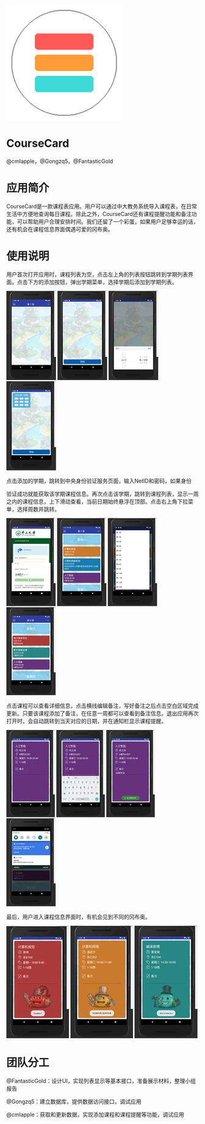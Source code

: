 



![img](assets/clip_image002.png) 



# **CourseCard**

@cmlapple，@Gongzq5，@FantasticGold



# 应用简介

CourseCard是一款课程表应用。用户可以通过中大教务系统导入课程表，在日常生活中方便地查询每日课程。除此之外，CourseCard还有课程提醒功能和备注功能，可以帮助用户合理安排时间。我们还留了一个彩蛋，如果用户足够幸运的话，还有机会在课程信息界面偶遇可爱的冈布奥。

 

# 使用说明

用户首次打开应用时，课程列表为空，点击左上角的列表按钮跳转到学期列表界面。点击下方的添加按钮，弹出学期菜单，选择学期后添加到学期列表。

![img](assets/clip_image004.jpg) ![img](assets/clip_image006.jpg) ![img](assets/clip_image008.jpg) ![img](assets/clip_image010.jpg)

点击添加的学期，跳转到中央身份验证服务页面，输入NetID和密码，如果身份



验证成功就能获取该学期课程信息。再次点击该学期，跳转到课程列表，显示一周之内的课程信息，上下滑动查看，当前日期始终悬浮在顶部。点击右上角下拉菜单，选择周数并跳转。

![img](assets/clip_image012.jpg) ![img](assets/clip_image014.jpg) ![img](assets/clip_image016.jpg) ![img](assets/clip_image018.jpg)

点击课程可以查看详细信息，点击横线编辑备注，写好备注之后点击空白区域完成更新。只要该课程添加了备注，在任意一周都可以查看到备注信息。退出应用再次打开时，会自动跳转到当天对应的日期，并在通知栏显示课程提醒。

![img](assets/clip_image020.jpg) ![img](assets/clip_image022.jpg) ![img](assets/clip_image024.jpg) ![img](assets/clip_image026.jpg)

最后，用户进入课程信息界面时，有机会见到不同的冈布奥。

![img](assets/clip_image028.jpg)  ![img](assets/clip_image030.jpg)  ![img](assets/clip_image032.jpg)

# 团队分工

@FantasticGold：设计UI，实现列表显示等基本接口，准备展示材料，整理小组报告

@Gongzq5：建立数据库，提供数据访问接口，调试应用

@cmlapple：获取和更新数据，实现添加课程和课程提醒等功能，调试应用